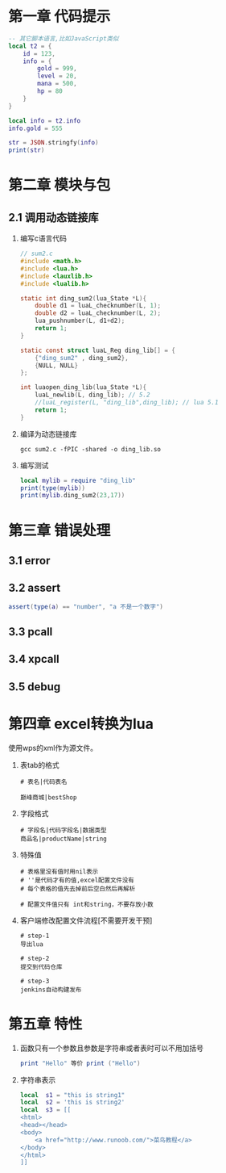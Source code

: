 # 第一章 代码提示

```lua
-- 其它脚本语言,比如JavaScript类似
local t2 = {
    id = 123,
    info = {
        gold = 999,
        level = 20,
        mana = 500,
        hp = 80
    }
}

local info = t2.info
info.gold = 555

str = JSON.stringfy(info)
print(str)
```



# 第二章 模块与包



## 2.1 调用动态链接库

1. 编写c语言代码

   ```c
   // sum2.c
   #include <math.h>
   #include <lua.h>
   #include <lauxlib.h>
   #include <lualib.h>
   
   static int ding_sum2(lua_State *L){
       double d1 = luaL_checknumber(L, 1);
       double d2 = luaL_checknumber(L, 2);
       lua_pushnumber(L, d1+d2);
       return 1;
   }
   
   static const struct luaL_Reg ding_lib[] = {
       {"ding_sum2" , ding_sum2},
       {NULL, NULL}
   };
   
   int luaopen_ding_lib(lua_State *L){
       luaL_newlib(L, ding_lib); // 5.2
       //luaL_register(L, "ding_lib",ding_lib); // lua 5.1
       return 1;
   }
   ```

2. 编译为动态链接库

   ```shell
   gcc sum2.c -fPIC -shared -o ding_lib.so
   ```

3. 编写测试

   ```lua
   local mylib = require "ding_lib"
   print(type(mylib))
   print(mylib.ding_sum2(23,17))
   ```



# 第三章 错误处理



## 3.1 error



## 3.2 assert

```lua
assert(type(a) == "number", "a 不是一个数字")
```



## 3.3 pcall



## 3.4 xpcall



## 3.5 debug





# 第四章 excel转换为lua

使用wps的xml作为源文件。

1. 表tab的格式

   ```shell
   # 表名|代码表名
   
   巅峰商城|bestShop
   ```

2. 字段格式

   ```shell
   # 字段名|代码字段名|数据类型
   商品名|productName|string
   ```

3. 特殊值

   ```shell
   # 表格里没有值时用nil表示
   # ''是代码才有的值,excel配置文件没有
   # 每个表格的值先去掉前后空白然后再解析
   
   # 配置文件值只有 int和string，不要存放小数
   ```

4. 客户端修改配置文件流程[不需要开发干预]

   ```shell
   # step-1
   导出lua
   
   # step-2
   提交到代码仓库
   
   # step-3
   jenkins自动构建发布
   ```




# 第五章  特性

1. 函数只有一个参数且参数是字符串或者表时可以不用加括号

   ```lua
   print "Hello" 等价 print ("Hello")
   ```

2. 字符串表示

   ```lua
   local  s1 = "this is string1"
   local  s2 = 'this is string2'
   local  s3 = [[
   <html>
   <head></head>
   <body>
       <a href="http://www.runoob.com/">菜鸟教程</a>
   </body>
   </html>
   ]]
   ```

   
